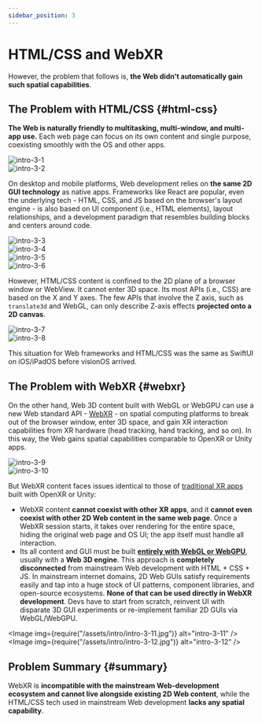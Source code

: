 ```yaml
---
sidebar_position: 3
---
```


# HTML/CSS and WebXR

However, the problem that follows is, **the Web didn't automatically gain such spatial capabilities**.

## The Problem with HTML/CSS {#html-css}

**The Web is naturally friendly to multitasking, multi-window, and multi-app use.** Each web page can focus on its own content and single purpose, coexisting smoothly with the OS and other apps.

<div className="row">
  <div className="col col--6">
    <Image img={require("/assets/intro/intro-3-1.jpg")} alt="intro-3-1" />
  </div>
  <div className="col col--6">
    <Image img={require("/assets/intro/intro-3-2.jpg")} alt="intro-3-2" />
  </div>
</div>

On desktop and mobile platforms, Web development relies on **the same 2D GUI technology** as native apps. Frameworks like React are popular, even the underlying tech - HTML, CSS, and JS based on the browser's layout engine - is also based on UI component (i.e., HTML elements), layout relationships, and a development paradigm that resembles building blocks and centers around code.

<div className="row">
  <div className="col col--6">
    <Image img={require("/assets/intro/intro-3-3.jpg")} alt="intro-3-3" />
  </div>
  <div className="col col--6">
    <Image img={require("/assets/intro/intro-3-4.jpg")} alt="intro-3-4" />
  </div>
</div>

<div className="row">
  <div className="col col--6">
    <Image img={require("/assets/intro/intro-3-5.jpg")} alt="intro-3-5" />
  </div>
  <div className="col col--6">
    <Image img={require("/assets/intro/intro-3-6.jpg")} alt="intro-3-6" />
  </div>
</div>

However, HTML/CSS content is confined to the 2D plane of a browser window or WebView. It cannot enter 3D space. Its most APIs (i.e., CSS) are based on the X and Y axes. The few APIs that involve the Z axis, such as `translate3d` and WebGL, can only describe Z-axis effects **projected onto a 2D canvas**.

<div className="row">
  <div className="col col--6">
    <Image img={require("/assets/intro/intro-3-7.jpg")} alt="intro-3-7" />
  </div>
  <div className="col col--6">
    <Image img={require("/assets/intro/intro-3-8.jpg")} alt="intro-3-8" />
  </div>
</div>

This situation for Web frameworks and HTML/CSS was the same as SwiftUI on iOS/iPadOS before visionOS arrived.

## The Problem with WebXR {#webxr}

On the other hand, Web 3D content built with WebGL or WebGPU can use a new Web standard API - [WebXR](https://developer.picoxr.com/document/web/introduce-webxr-standards/) - on spatial computing platforms to break out of the browser window, enter 3D space, and gain XR interaction capabilities from XR hardware (head tracking, hand tracking, and so on). In this way, the Web gains spatial capabilities comparable to OpenXR or Unity apps.

<div className="row">
  <div className="col col--6">
    <Image img={require("/assets/intro/intro-3-9.jpg")} alt="intro-3-9" />
  </div>
  <div className="col col--6">
    <Image img={require("/assets/intro/intro-3-10.jpg")} alt="intro-3-10" />
  </div>
</div>

But WebXR content faces issues identical to those of [traditional XR apps](./the-new-generation-of-spatial-apps#traditional-xr-apps) built with OpenXR or Unity:

- WebXR content **cannot coexist with other XR apps**, and it **cannot even coexist with other 2D Web content in the same web page**. Once a WebXR session starts, it takes over rendering for the entire space, hiding the original web page and OS UI; the app itself must handle all interaction.
- Its all content and GUI must be built [**entirely with WebGL or WebGPU**](https://developer.picoxr.com/document/web/webxr-vs-web3d/), usually with a **Web 3D engine**. This approach is **completely disconnected** from mainstream Web development with HTML + CSS + JS. In mainstream internet domains, 2D Web GUIs satisfy requirements easily and tap into a huge stock of UI patterns, component libraries, and open-source ecosystems. **None of that can be used directly in WebXR development**. Devs have to start from scratch, reinvent UI with disparate 3D GUI experiments or re-implement familiar 2D GUIs via WebGL/WebGPU.

<Image img={require("/assets/intro/intro-3-11.jpg")} alt="intro-3-11" />
<Image img={require("/assets/intro/intro-3-12.jpg")} alt="intro-3-12" />

## Problem Summary {#summary}

WebXR is **incompatible with the mainstream Web-development ecosystem and cannot live alongside existing 2D Web content**, while the HTML/CSS tech used in mainstream Web development **lacks any spatial capability**.
